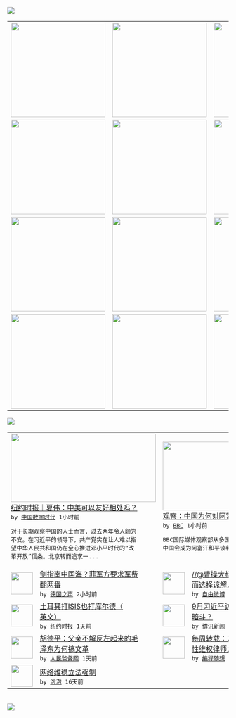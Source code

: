 

<a href="https://github.com/greatfire/z/raw/master/FreeBrowser.apk"><img src="https://raw.githubusercontent.com/greatfire/wiki/master/x/header.png" /></a><table><tr><td width="262" align="center" valign="center"><a href="https://github.com/greatfire/wiki/wiki/nyt" title="纽约时报中文网 国际纵览"><img src="https://raw.githubusercontent.com/greatfire/wiki/master/x/nyt_flag.png" width="215"/></a></td><td width="262" align="center" valign="center"><a href="https://github.com/greatfire/wiki/wiki/dw" title=""><img src="https://raw.githubusercontent.com/greatfire/wiki/master/x/dw_flag.png" width="215"/></a></td><td width="262" align="center" valign="center"><a href="https://github.com/greatfire/wiki/wiki/rmjd" title=""><img src="https://raw.githubusercontent.com/greatfire/wiki/master/x/rmjd_flag.png" width="215"/></a></td></tr><tr><td width="262" align="center" valign="center"><a href="https://github.com/paopaonetizen/website" title="泡泡 - 未经审查的互联网信息"><img src="https://raw.githubusercontent.com/greatfire/wiki/master/x/pp_flag.png" width="215"/></a></td><td width="262" align="center" valign="center"><a href="https://github.com/getlantern/mirror" title="以及自由微博和GreatFire.org官方中文论坛"><img src="https://raw.githubusercontent.com/greatfire/wiki/master/x/lantern_flag.png" width="215"/></a></td><td width="262" align="center" valign="center"><a href="https://github.com/cdtmirrors/m/" title=""><img src="https://raw.githubusercontent.com/greatfire/wiki/master/x/cdt_flag.png" width="215"/></a></td></tr><tr><td width="262" align="center" valign="center"><a href="https://github.com/program-think/blog" title="编程随想的博客"><img src="https://raw.githubusercontent.com/greatfire/wiki/master/x/pt_flag.png" width="215"/></a></td><td width="262" align="center" valign="center"><a href="https://github.com/greatfire/wiki/wiki/bbc" title=""><img src="https://raw.githubusercontent.com/greatfire/wiki/master/x/bbc_flag.png" width="215"/></a></td><td width="262" align="center" valign="center"><a href="https://github.com/freeweibo/s" title="自由微博 - 匿名和不受屏蔽的新浪微博搜索"><img src="https://raw.githubusercontent.com/greatfire/wiki/master/x/fw_flag.png" width="215"/></a></td></tr><tr><td width="262" align="center" valign="center"><a href="https://github.com/greatfire/wiki/wiki/google" title=""><img src="https://raw.githubusercontent.com/greatfire/wiki/master/x/google_flag.png" width="215"/></a></td><td width="262" align="center" valign="center"><a href="https://github.com/bxnews/boxun" title=""><img src="https://raw.githubusercontent.com/greatfire/wiki/master/x/bx_flag.png" width="215"/></a></td><td width="262" align="center" valign="center"><a href="https://github.com/greatfire/wiki/wiki/open-source" title="欢迎访问GreatFire.org开发者项目网站"><img src="https://raw.githubusercontent.com/greatfire/wiki/master/x/open-source_flag.png" width="215"/></a></td></tr></table><img src="https://raw.githubusercontent.com/greatfire/wiki/master/x/newsfeed text.png" /><table cols="4"><tr><td colspan="2" width="380"><a href="http://feedproxy.google.com/~r/chinadigitaltimes/IyPt/~3/UFUdUbNJsM8/"><img src="http://chinadigitaltimes.net/chinese/files/2013/03/%E4%B8%AD%E7%BE%8E%E5%AF%B9%E6%8A%97.jpg" width="330" height="156"/></a></br><a href="http://feedproxy.google.com/~r/chinadigitaltimes/IyPt/~3/UFUdUbNJsM8/">纽约时报｜夏伟：中美可以友好相处吗？</a></br><kbd> by <a href="http://chinadigitaltimes.net/chinese/">中国数字时代</a> 1小时前 </kbd></br><pre>对于长期观察中国的人士而言，过去两年令人颇为<br/>不安。在习近平的领导下，共产党实在让人难以指<br/>望中华人民共和国仍在全心推进邓小平时代的“改<br/>革开放”信条。北京转而追求一...</pre></td><td colspan="2" width="380"><a href="http://www.bbc.com/zhongwen/simp/indepth/2015/07/150729_ana_china_afghanistan"><img src="http://a.files.bbci.co.uk/worldservice/live/assets/images/2015/07/29/150729202803_china_afghanistan_144x81_xinhua_nocredit.jpg" width="330" height="156"/></a></br><a href="http://www.bbc.com/zhongwen/simp/indepth/2015/07/150729_ana_china_afghanistan">观察：中国为何对阿富汗和平谈判感兴趣？</a></br><kbd> by <a href="http://www.bbc.co.uk/zhongwen/simp">BBC</a> 1小时前 </kbd></br><pre>BBC国际媒体观察部从多国媒体的报道分析为何<br/>中国会成为阿富汗和平谈判的积极参与方。</pre></td></tr><tr><td><img src="http://www.dw.com/image/0,,17530169_302,00.jpg" width="50" height="50"/></td><td width="280"><a href="http://dw.com/p/1G79c?maca=chi-GK-text-greatfire-all-chinese-15625-xml-mrss">剑指南中国海？菲军方要求军费<br/>翻两番</a></br><kbd> by <a href="http://dw.de">德国之声</a> 2小时前 </kbd></td><td><img src="https://raw.githubusercontent.com/greatfire/wiki/master/x/fw_logo.png" width="50" height="50"/></td><td width="280"><a href="https://freeweibo.com/weibo/3870101898025460">//@曹操大叔:一个人被出卖<br/>而选择谅解，那是她灵魂...</a></br><kbd> by <a href="https://freeweibo.com/">自由微博</a> 5小时前 </kbd></td></tr><tr><td><img src="https://raw.githubusercontent.com/greatfire/wiki/master/x/nyt_logo.png" width="50" height="50"/></td><td width="280"><a href="http://d2qpqq35l60wq5.cloudfront.net/world/20150729/cc29turkey/">土耳其打ISIS也打库尔德（<br/>英文）</a></br><kbd> by <a href="http://m.cn.nytimes.com/">纽约时报</a> 1天前 </kbd></td><td><img src="https://raw.githubusercontent.com/greatfire/wiki/master/x/bx_logo.png" width="50" height="50"/></td><td width="280"><a href="http://www.boxun.com/news/gb/pubvp/2015/07/201507290057.shtml">9月习近平访美：刘云山唱反调<br/>暗斗？</a></br><kbd> by <a href="http://www.boxun.com">博讯新闻</a> 1天前 </kbd></td></tr><tr><td><img src="http://www.rmjdw.com/uploads/allimg/150728/1AG2K61-0.jpg" width="50" height="50"/></td><td width="280"><a href="http://www.rmjdw.com//shidaixianfeng/20150728/15140.html">胡德平：父亲不解反左起来的毛<br/>泽东为何搞文革 </a></br><kbd> by <a href="http://www.rmjdw.com/">人民监督网</a> 1天前 </kbd></td><td><img src="http://lh3.googleusercontent.com/hB_gJ54NTPW309o1V-wyNZ-CginnJUDhFMU0ZrPrYeCTWgz9l1ZnfzsuatKk-R3Kb24xgGYqgZ_91WVk24YSRrI2Z6QguSHdcqXdMlPusIj6KxJyDgFQ8v4D8CAl2AKyb2QjmoM6Bw" width="50" height="50"/></td><td width="280"><a href="http://feedproxy.google.com/~r/programthink/~3/evetjP9cVVc/weekly-share-90.html">每周转载：710事件——全国<br/>性维权律师大抓捕（外媒...</a></br><kbd> by <a href="http://program-think.blogspot.com">编程随想</a> 2天前 </kbd></td></tr><tr><td><img src="http://pao-pao.net/sites/pao-pao.net/files/styles/base_adaptive/public/6523513689_baeec3c53c_z_0.jpg?itok=NM8cQ_d1" width="50" height="50"/></td><td width="280"><a href="https://pao-pao.net/article/593">网络维稳立法强制</a></br><kbd> by <a href="https://pao-pao.net">泡泡</a> 16天前 </kbd></td></table></br><a href="https://github.com/greatfire/z/raw/master/FreeBrowser.apk"><img src="https://raw.githubusercontent.com/greatfire/wiki/master/x/download app.png" /></a>
